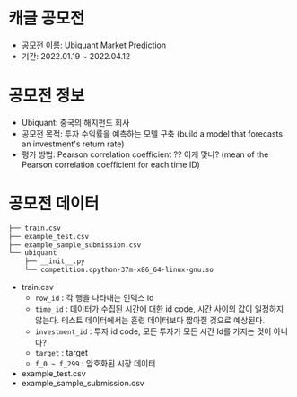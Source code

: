 # 캐글 공모전

- 공모전 이름: Ubiquant Market Prediction
- 기간: 2022.01.19 ~ 2022.04.12



# 공모전 정보

- Ubiquant: 중국의 해지펀드 회사
- 공모전 목적: 투자 수익률을 예측하는 모델 구축 (build a model that forecasts an investment's return rate)
- 평가 방법: Pearson correlation coefficient ?? 이게 맞나? (mean of the Pearson correlation coefficient for each time ID)



# 공모전 데이터

```bash
├── train.csv
├── example_test.csv
├── example_sample_submission.csv
└── ubiquant
    ├── __init__.py
    └── competition.cpython-37m-x86_64-linux-gnu.so
```
- train.csv
  - `row_id` : 각 행을 나타내는 인덱스 id
  - `time_id` : 데이터가 수집된 시간에 대한 id code, 시간 사이의 값이 일정하지 않는다. 테스트 데이터에서는 훈련 데이터보다 짧아질 것으로 예상된다.
  - `investment_id` : 투자 id code, 모든 투자가 모든 시간 Id를 가지는 것이 아니다?
  - `target` : target
  - `f_0 ~ f_299` : 암호화된 시장 데이터
- example_test.csv
- example_sample_submission.csv